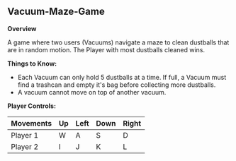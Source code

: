 ## Vacuum-Maze-Game

<b>Overview</b>

A game where two users (Vacuums) navigate a maze to clean dustballs that are in random motion.
The Player with most dustballs cleaned wins.

<b>Things to Know:</b>
- Each Vacuum can only hold 5 dustballs at a time. If full, a Vacuum must find a trashcan and empty it's bag before collecting more dustballs.
- A vacuum cannot move on top of another vacuum.


<b>Player Controls:</b>

|Movements| Up | Left | Down | Right |
|---|---|---|---|---|
| Player 1 | W | A | S | D |
| Player 2 | I | J | K | L |

